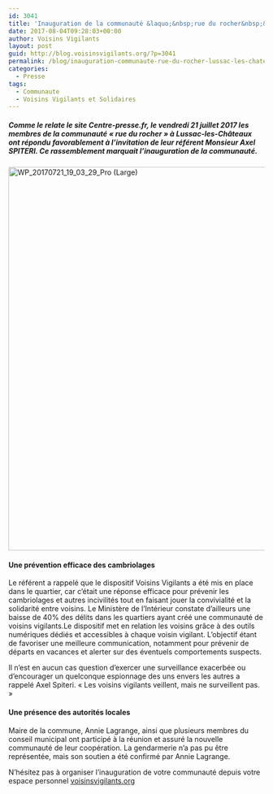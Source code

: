 ```yaml
---
id: 3041
title: 'Inauguration de la communauté &laquo;&nbsp;rue du rocher&nbsp;&raquo; à  Lussac les chateaux 86320'
date: 2017-08-04T09:28:03+00:00
author: Voisins Vigilants
layout: post
guid: http://blog.voisinsvigilants.org/?p=3041
permalink: /blog/inauguration-communaute-rue-du-rocher-lussac-les-chateaux-86320/
categories:
  - Presse  
tags:
  - Communaute
  - Voisins Vigilants et Solidaires
---
```

##### Comme le relate le site Centre-presse.fr, le vendredi 21 juillet 2017 les membres de la communauté &laquo;&nbsp;rue du rocher&nbsp;&raquo; à Lussac-les-Châteaux ont répondu favorablement à l&rsquo;invitation de leur référent Monsieur Axel SPITERI. Ce rassemblement marquait l&rsquo;inauguration de la communauté.

[<img class="aligncenter size-full wp-image-3043" src="./../../images/2017/08/WP_20170721_19_03_29_Pro-Large1.jpg" alt="WP_20170721_19_03_29_Pro (Large)" width="1478" height="755" />](./../../images/2017/08/WP_20170721_19_03_29_Pro-Large1.jpg)

#### 

#### Une prévention efficace des cambriolages

Le référent a rappelé que le dispositif Voisins Vigilants a été mis en place dans le quartier, car c&rsquo;était une réponse efficace pour prévenir les cambriolages et autres incivilités tout en faisant jouer la convivialité et la solidarité entre voisins. Le Ministère de l’Intérieur constate d’ailleurs une baisse de 40% des délits dans les quartiers ayant créé une communauté de voisins vigilants.Le dispositif met en relation les voisins grâce à des outils numériques dédiés et accessibles à chaque voisin vigilant. L&rsquo;objectif étant de favoriser une meilleure communication, notamment pour prévenir de départs en vacances et alerter sur des éventuels comportements suspects.

Il n&rsquo;est en aucun cas question d&rsquo;exercer une surveillance exacerbée ou d&rsquo;encourager un quelconque espionnage des uns envers les autres a rappelé Axel Spiteri. « Les voisins vigilants veillent, mais ne surveillent pas. »

#### Une présence des autorités locales

Maire de la commune, Annie Lagrange, ainsi que plusieurs membres du conseil municipal ont participé à la réunion et assuré la nouvelle communauté de leur coopération. La gendarmerie n&rsquo;a pas pu être représentée, mais son soutien a été confirmé par Annie Lagrange.

N&rsquo;hésitez pas à organiser l&rsquo;inauguration de votre communauté depuis votre espace personnel [voisinsvigilants.org](http://voisinsvigilants.org)

&nbsp;

